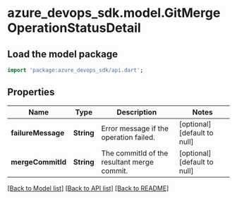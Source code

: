 # azure_devops_sdk.model.GitMergeOperationStatusDetail

## Load the model package
```dart
import 'package:azure_devops_sdk/api.dart';
```

## Properties
Name | Type | Description | Notes
------------ | ------------- | ------------- | -------------
**failureMessage** | **String** | Error message if the operation failed. | [optional] [default to null]
**mergeCommitId** | **String** | The commitId of the resultant merge commit. | [optional] [default to null]

[[Back to Model list]](../README.md#documentation-for-models) [[Back to API list]](../README.md#documentation-for-api-endpoints) [[Back to README]](../README.md)


